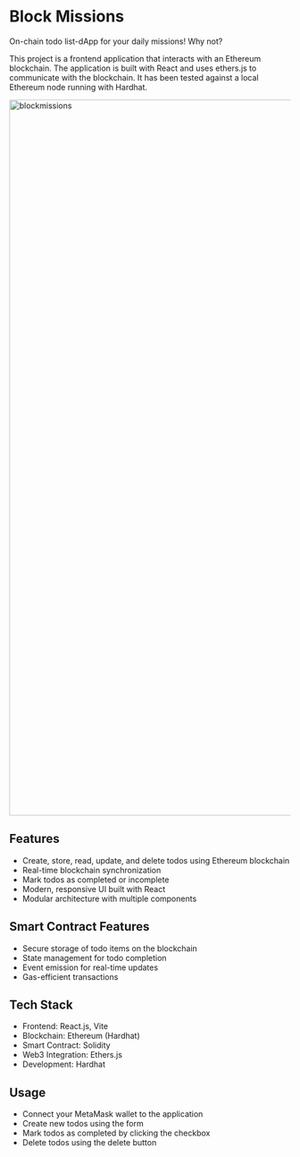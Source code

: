 # Block Missions
On-chain todo list-dApp for your daily missions! Why not?

This project is a frontend application that interacts with an Ethereum blockchain. The application is built with React and uses ethers.js to communicate with the blockchain. It has been tested against a local Ethereum node running with Hardhat.
 
<img width="1280" alt="blockmissions" src="https://github.com/user-attachments/assets/9f08bd36-0436-437f-aba0-b2d695b6e959" />

## Features

- Create, store, read, update, and delete todos using Ethereum blockchain
- Real-time blockchain synchronization
- Mark todos as completed or incomplete
- Modern, responsive UI built with React
- Modular architecture with multiple components

## Smart Contract Features

- Secure storage of todo items on the blockchain
- State management for todo completion
- Event emission for real-time updates
- Gas-efficient transactions

## Tech Stack

- Frontend: React.js, Vite
- Blockchain: Ethereum (Hardhat)
- Smart Contract: Solidity
- Web3 Integration: Ethers.js
- Development: Hardhat

## Usage

- Connect your MetaMask wallet to the application
- Create new todos using the form
- Mark todos as completed by clicking the checkbox
- Delete todos using the delete button


